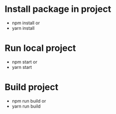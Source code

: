 # Install package in project
 - npm install
or
 - yarn install

 # Run local project
  - npm start
or
  - yarn start

 # Build project
   - npm run build
or
  - yarn run build
